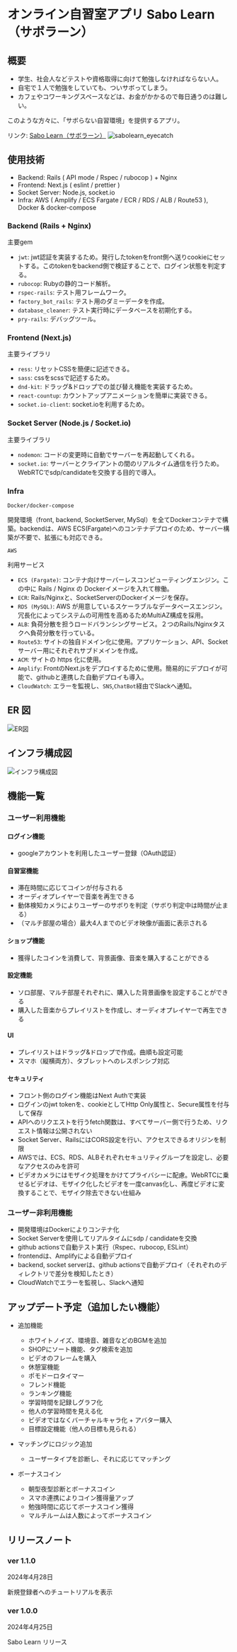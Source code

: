 # オンライン自習室アプリ Sabo Learn（サボラーン）

## 概要

- 学生、社会人などテストや資格取得に向けて勉強しなければならない人。
- 自宅で１人で勉強をしていても、ついサボってしまう。
- カフェやコワーキングスペースなどは、お金がかかるので毎日通うのは難しい。

このような方々に、「サボらない自習環境」を提供するアプリ。

リンク: [Sabo Learn（サボラーン）](https://app.sabolearn.com)
![sabolearn_eyecatch](https://github.com/makoto00000/sabo_learn/assets/65654634/be9f8710-4915-4636-9d13-c1295802646a)

## 使用技術

- Backend: Rails ( API mode / Rspec / rubocop ) + Nginx
- Frontend: Next.js ( eslint / prettier )
- Socket Server: Node.js, socket.io
- Infra: AWS ( Amplify / ECS Fargate / ECR / RDS / ALB / Route53 ), Docker & docker-compose

### Backend (Rails + Nginx)

主要gem

- `jwt`: jwt認証を実装するため。発行したtokenをfront側へ送りcookieにセットする。このtokenをbackend側で検証することで、ログイン状態を判定する。
- `rubocop`: Rubyの静的コード解析。
- `rspec-rails`: テスト用フレームワーク。
- `factory_bot_rails`: テスト用のダミーデータを作成。
- `database_cleaner`: テスト実行時にデータベースを初期化する。
- `pry-rails`: デバッグツール。

### Frontend (Next.js)

主要ライブラリ

- `ress`: リセットCSSを簡便に記述できる。
- `sass`: cssをscssで記述するため。
- `dnd-kit`: ドラッグ&ドロップでの並び替え機能を実装するため。
- `react-countup`: カウントアップアニメーションを簡単に実装できる。
- `socket.io-client`: socket.ioを利用するため。

### Socket Server (Node.js / Socket.io)

主要ライブラリ

- `nodemon`: コードの変更時に自動でサーバーを再起動してくれる。
- `socket.io`: サーバーとクライアントの間のリアルタイム通信を行うため。WebRTCでsdp/candidateを交換する目的で導入。

### Infra

`Docker/docker-compose`

開発環境（front, backend, SocketServer, MySql）を全てDockerコンテナで構築。backendは、AWS ECS(Fargate)へのコンテナデプロイのため、サーバー構築が不要で、拡張にも対応できる。

`AWS`

利用サービス

- `ECS (Fargate)`: コンテナ向けサーバーレスコンピューティングエンジン。この中に Rails / Nginx の Dockerイメージを入れて稼働。
- `ECR`: Rails/Nginxと、SocketServerのDockerイメージを保存。
- `RDS (MySQL)`: AWS が用意しているスケーラブルなデータベースエンジン。冗長化によってシステムの可用性を高めるためMultiAZ構成を採用。
- `ALB`: 負荷分散を担うロードバランシングサービス。２つのRails/Nginxタスクへ負荷分散を行っている。
- `Route53`: サイトの独自ドメイン化に使用。アプリケーション、API、Socketサーバー用にそれぞれサブドメインを作成。
- `ACM`: サイトの https 化に使用。
- `Amplify`: FrontのNext.jsをデプロイするために使用。簡易的にデプロイが可能で、githubと連携した自動デプロイも導入。
- `CloudWatch`: エラーを監視し、`SNS`,`ChatBot`経由でSlackへ通知。

## ER 図

![ER図](https://github.com/makoto00000/sabo_learn/assets/65654634/d3c3aa17-a9dc-4334-8e45-ab1aa7709412)

## インフラ構成図

![インフラ構成図](https://github.com/makoto00000/sabo_learn/assets/65654634/de75ef3c-dbcb-40e3-8c32-14eed87d46a6)

## 機能一覧

### ユーザー利用機能

#### ログイン機能

- googleアカウントを利用したユーザー登録（OAuth認証）

#### 自習室機能

- 滞在時間に応じてコインが付与される
- オーディオプレイヤーで音楽を再生できる
- 動体検知カメラによりユーザーのサボりを判定（サボり判定中は時間が止まる）
- （マルチ部屋の場合）最大4人までのビデオ映像が画面に表示される

#### ショップ機能

- 獲得したコインを消費して、背景画像、音楽を購入することができる

#### 設定機能

- ソロ部屋、マルチ部屋それぞれに、購入した背景画像を設定することができる
- 購入した音楽からプレイリストを作成し、オーディオプレイヤーで再生できる

#### UI

- プレイリストはドラッグ&ドロップで作成。曲順も設定可能
- スマホ（縦横両方）、タブレットへのレスポンシブ対応

#### セキュリティ

- フロント側のログイン機能はNext Authで実装
- ログインのjwt tokenを、cookieとしてHttp Only属性と、Secure属性を付与して保存
- APIへのリクエストを行うfetch関数は、すべてサーバー側で行うため、リクエスト情報は公開されない
- Socket Server、RailsにはCORS設定を行い、アクセスできるオリジンを制限
- AWSでは、ECS、RDS、ALBそれぞれセキュリティグループを設定し、必要なアクセスのみを許可
- ビデオカメラにはモザイク処理をかけてプライバシーに配慮。WebRTCに乗せるビデオは、モザイク化したビデオを一度canvas化し、再度ビデオに変換することで、モザイク除去できない仕組み

### ユーザー非利用機能

- 開発環境はDockerによりコンテナ化
- Socket Serverを使用してリアルタイムにsdp / candidateを交換
- github actionsで自動テスト実行（Rspec、rubocop, ESLint）
- frontendは、Amplifyによる自動デプロイ
- backend, socket serverは、github actionsで自動デプロイ（それぞれのディレクトリで差分を検知したとき）
- CloudWatchでエラーを監視し、Slackへ通知

## アップデート予定（追加したい機能）

- 追加機能
  - ホワイトノイズ、環境音、雑音などのBGMを追加
  - SHOPにソート機能、タグ検索を追加
  - ビデオのフレームを購入
  - 休憩室機能
  - ポモドーロタイマー
  - フレンド機能
  - ランキング機能
  - 学習時間を記録しグラフ化
  - 他人の学習時間を見える化
  - ビデオではなくバーチャルキャラ化 + アバター購入
  - 目標設定機能（他人の目標も見られる）

- マッチングにロジック追加
  - ユーザータイプを診断し、それに応じてマッチング

- ボーナスコイン
  - 朝型夜型診断とボーナスコイン
  - スマホ連携によりコイン獲得量アップ
  - 勉強時間に応じてボーナスコイン獲得
  - マルチルームは人数によってボーナスコイン

## リリースノート

### ver 1.1.0

2024年4月28日

新規登録者へのチュートリアルを表示

### ver 1.0.0  

2024年4月25日

Sabo Learn リリース

